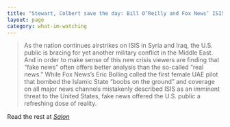 ```yaml
---
title: "Stewart, Colbert save the day: Bill O’Reilly and Fox News’ ISIS insanity makes them more essential than ever"
layout: page
category: what-im-watching
---
```

> As the nation continues airstrikes on ISIS in Syria and Iraq, the U.S. public is bracing for yet another military conflict in the Middle East.  And in order to make sense of this new crisis viewers are finding that “fake news” often offers better analysis than the so-called “real news.” While Fox News’s Eric Bolling called the first female UAE pilot that bombed the Islamic State “boobs on the ground” and coverage on all major news channels mistakenly described ISIS as an imminent threat to the United States, fake news offered the U.S. public a refreshing dose of reality.

Read the rest at [*Salon*](http://www.salon.com/2014/10/02/stewart_colbert_save_the_day_bill_oreilly_and_fox_news_isis_insanity_makes_them_more_essential_than_ever/)
